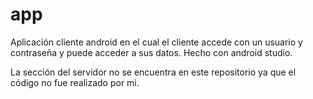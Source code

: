 # app

Aplicación cliente android en el cual el cliente accede con un usuario y contraseña y puede acceder a sus datos.
Hecho con android studio.

La sección del servidor no se encuentra en este repositorio ya que el código no fue realizado por mi.
